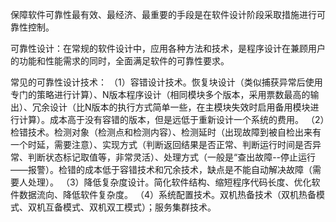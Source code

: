 保障软件可靠性最有效、最经济、最重要的手段是在软件设计阶段采取措施进行可靠性控制。

可靠性设计：在常规的软件设计中，应用各种方法和技术，是程序设计在兼顾用户的功能和性能需求的同时，全面满足软件的可靠性要求。

常见的可靠性设计技术：
（1）容错设计技术。恢复块设计（类似捕获异常后使用专门的策略进行计算）、N版本程序设计（相同模块多个版本，采用票数最高的输出）、冗余设计（比N版本的执行方式简单一些，在主模块失效时启用备用模块进行计算）。成本高于没有容错的版本，但是远低于重新设计一个系统的费用。
（2）检错技术。检测对象（检测点和检测内容）、检测延时（出现故障到被自检出来有一个时延，需要注意）、实现方式（判断返回结果是否正常、判断运行时间是否异常、判断状态标记取值等，非常灵活）、处理方式（一般是“查出故障--停止运行——报警）。检错的成本低于容错技术和冗余技术，缺点是不能自动解决故障（需要人处理）。
（3）降低复杂度设计。简化软件结构、缩短程序代码长度、优化软件数据流向、降低软件复杂度。
（4）系统配置技术。双机热备技术（双机热备模式、双机互备模式、双机双工模式）；服务集群技术。
